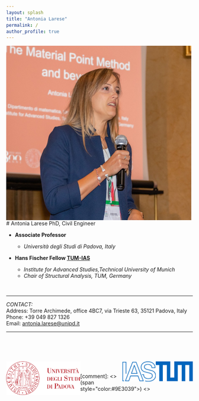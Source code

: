 ```yaml
---
layout: splash
title: "Antonia Larese"
permalink: /
author_profile: true
---
```



<img src="/images/larese_2022.jpg" width="500" style="float:left; padding-right:10px">
# Antonia Larese  
PhD, Civil Engineer 



- **Associate Professor** 
  -   *Università degli Studi di Padova, Italy*

- **Hans Fischer Fellow [TUM-IAS](https://www.ias.tum.de/ias/larese-antonia/)** 
  -    *Institute for Advanced Studies,Technical University of Munich*
  -    *Chair of Structural Analysis, TUM, Germany* 

&nbsp;  


---
*CONTACT:*  
Address:    Torre Archimede, office 4BC7, via Trieste 63, 35121 Padova, Italy  
Phone:      +39 049 827 1326  
Email:      [antonia.larese@unipd.it](antonia.larese@unipd.it)

---

&nbsp;  
&nbsp;  
&nbsp;  

<img src="/images/logos/unipd_logo.png" width="200" style="float:left">  &nbsp;&nbsp;&nbsp; <img src="images/logos/2015_Logo_TUM_RGB.jpg" width="100" style="float:right">   <img src="images/logos/IRC_IAS_RGB_blau.jpg" width="90" style="float:right">  

[comment]: <> (span style="color:#9E3039"></style>) <>